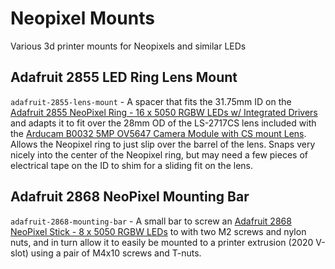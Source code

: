 # Neopixel Mounts

Various 3d printer mounts for Neopixels and similar LEDs

## Adafruit 2855 LED Ring Lens Mount

`adafruit-2855-lens-mount` - A spacer that fits the 31.75mm ID on the [Adafruit 2855 NeoPixel Ring - 16 x 5050 RGBW LEDs w/ Integrated Drivers](https://www.adafruit.com/product/2855) and adapts it to fit over the 28mm OD of the LS-2717CS lens included with the [Arducam B0032 5MP OV5647 Camera Module with CS mount Lens](https://www.arducam.com/product/arducam-5mp-cs-mount-camera-module-raspbery-pi/). Allows the Neopixel ring to just slip over the barrel of the lens. Snaps very nicely into the center of the Neopixel ring, but may need a few pieces of electrical tape on the ID to shim for a sliding fit on the lens.

## Adafruit 2868 NeoPixel Mounting Bar

`adafruit-2868-mounting-bar` - A small bar to screw an [Adafruit 2868 NeoPixel Stick - 8 x 5050 RGBW LEDs](https://www.adafruit.com/product/2868#technical-details) to with two M2 screws and nylon nuts, and in turn allow it to easily be mounted to a printer extrusion (2020 V-slot) using a pair of M4x10 screws and T-nuts.
